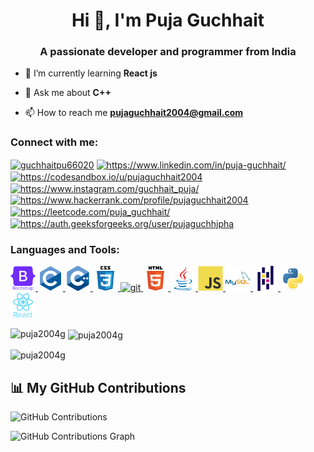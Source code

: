<h1 align="center">Hi 👋, I'm Puja Guchhait</h1>
<h3 align="center">A passionate developer and programmer from India</h3>

- 🌱 I’m currently learning **React js**

- 💬 Ask me about **C++**

- 📫 How to reach me **pujaguchhait2004@gmail.com**

<h3 align="left">Connect with me:</h3>
<p align="left">
<a href="https://twitter.com/guchhaitpu66020" target="blank"><img align="center" src="https://raw.githubusercontent.com/rahuldkjain/github-profile-readme-generator/master/src/images/icons/Social/twitter.svg" alt="guchhaitpu66020" height="30" width="40" /></a>
<a href="https://linkedin.com/in/https://www.linkedin.com/in/puja-guchhait/" target="blank"><img align="center" src="https://raw.githubusercontent.com/rahuldkjain/github-profile-readme-generator/master/src/images/icons/Social/linked-in-alt.svg" alt="https://www.linkedin.com/in/puja-guchhait/" height="30" width="40" /></a>
<a href="https://codesandbox.com/https://codesandbox.io/u/pujaguchhait2004" target="blank"><img align="center" src="https://raw.githubusercontent.com/rahuldkjain/github-profile-readme-generator/master/src/images/icons/Social/codesandbox.svg" alt="https://codesandbox.io/u/pujaguchhait2004" height="30" width="40" /></a>
<a href="https://instagram.com/https://www.instagram.com/guchhait_puja/" target="blank"><img align="center" src="https://raw.githubusercontent.com/rahuldkjain/github-profile-readme-generator/master/src/images/icons/Social/instagram.svg" alt="https://www.instagram.com/guchhait_puja/" height="30" width="40" /></a>
<a href="https://www.hackerrank.com/https://www.hackerrank.com/profile/pujaguchhait2004" target="blank"><img align="center" src="https://raw.githubusercontent.com/rahuldkjain/github-profile-readme-generator/master/src/images/icons/Social/hackerrank.svg" alt="https://www.hackerrank.com/profile/pujaguchhait2004" height="30" width="40" /></a>
<a href="https://www.leetcode.com/https://leetcode.com/puja_guchhait/" target="blank"><img align="center" src="https://raw.githubusercontent.com/rahuldkjain/github-profile-readme-generator/master/src/images/icons/Social/leet-code.svg" alt="https://leetcode.com/puja_guchhait/" height="30" width="40" /></a>
<a href="https://auth.geeksforgeeks.org/user/https://auth.geeksforgeeks.org/user/pujaguchhjpha" target="blank"><img align="center" src="https://raw.githubusercontent.com/rahuldkjain/github-profile-readme-generator/master/src/images/icons/Social/geeks-for-geeks.svg" alt="https://auth.geeksforgeeks.org/user/pujaguchhjpha" height="30" width="40" /></a>
</p>

<h3 align="left">Languages and Tools:</h3>
<p align="left"> <a href="https://getbootstrap.com" target="_blank" rel="noreferrer"> <img src="https://raw.githubusercontent.com/devicons/devicon/master/icons/bootstrap/bootstrap-plain-wordmark.svg" alt="bootstrap" width="40" height="40"/> </a> <a href="https://www.cprogramming.com/" target="_blank" rel="noreferrer"> <img src="https://raw.githubusercontent.com/devicons/devicon/master/icons/c/c-original.svg" alt="c" width="40" height="40"/> </a> <a href="https://www.w3schools.com/cpp/" target="_blank" rel="noreferrer"> <img src="https://raw.githubusercontent.com/devicons/devicon/master/icons/cplusplus/cplusplus-original.svg" alt="cplusplus" width="40" height="40"/> </a> <a href="https://www.w3schools.com/css/" target="_blank" rel="noreferrer"> <img src="https://raw.githubusercontent.com/devicons/devicon/master/icons/css3/css3-original-wordmark.svg" alt="css3" width="40" height="40"/> </a> <a href="https://git-scm.com/" target="_blank" rel="noreferrer"> <img src="https://www.vectorlogo.zone/logos/git-scm/git-scm-icon.svg" alt="git" width="40" height="40"/> </a> <a href="https://www.w3.org/html/" target="_blank" rel="noreferrer"> <img src="https://raw.githubusercontent.com/devicons/devicon/master/icons/html5/html5-original-wordmark.svg" alt="html5" width="40" height="40"/> </a> <a href="https://www.java.com" target="_blank" rel="noreferrer"> <img src="https://raw.githubusercontent.com/devicons/devicon/master/icons/java/java-original.svg" alt="java" width="40" height="40"/> </a> <a href="https://developer.mozilla.org/en-US/docs/Web/JavaScript" target="_blank" rel="noreferrer"> <img src="https://raw.githubusercontent.com/devicons/devicon/master/icons/javascript/javascript-original.svg" alt="javascript" width="40" height="40"/> </a> <a href="https://www.mysql.com/" target="_blank" rel="noreferrer"> <img src="https://raw.githubusercontent.com/devicons/devicon/master/icons/mysql/mysql-original-wordmark.svg" alt="mysql" width="40" height="40"/> </a> <a href="https://pandas.pydata.org/" target="_blank" rel="noreferrer"> <img src="https://raw.githubusercontent.com/devicons/devicon/2ae2a900d2f041da66e950e4d48052658d850630/icons/pandas/pandas-original.svg" alt="pandas" width="40" height="40"/> </a> <a href="https://www.python.org" target="_blank" rel="noreferrer"> <img src="https://raw.githubusercontent.com/devicons/devicon/master/icons/python/python-original.svg" alt="python" width="40" height="40"/> </a> <a href="https://reactjs.org/" target="_blank" rel="noreferrer"> <img src="https://raw.githubusercontent.com/devicons/devicon/master/icons/react/react-original-wordmark.svg" alt="react" width="40" height="40"/> </a> </p>




<p><img align="left" src="https://github-readme-stats.vercel.app/api/top-langs?username=puja2004g&show_icons=true&locale=en&layout=compact" alt="puja2004g" /></p>

<p>&nbsp;<img align="center" src="https://github-readme-stats.vercel.app/api?username=puja2004g&show_icons=true&locale=en" alt="puja2004g" /></p>

<p><img align="center" src="https://github-readme-streak-stats.herokuapp.com/?user=puja2004g&" alt="puja2004g" /></p>


## 📊 My GitHub Contributions

![GitHub Contributions](https://github-readme-stats.vercel.app/api?username=puja2004g&show_icons=true&count_private=true&include_all_commits=true&hide=contribs&theme=default)

![GitHub Contributions Graph](https://github-readme-streak-stats.herokuapp.com?user=puja2004g&theme=default)

